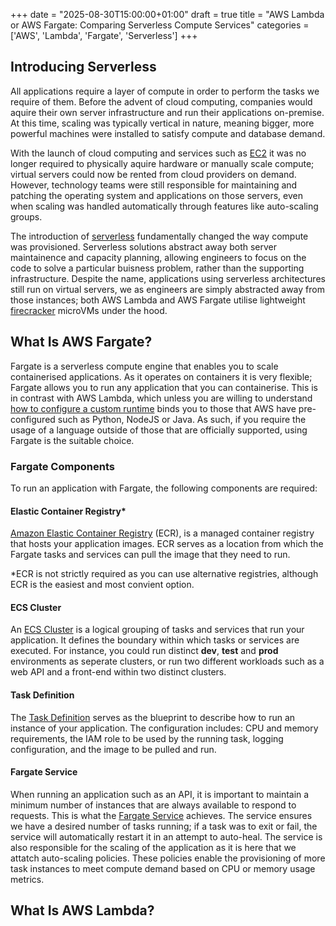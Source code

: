 +++
date = "2025-08-30T15:00:00+01:00"
draft = true
title = "AWS Lambda or AWS Fargate: Comparing Serverless Compute Services"
categories = ['AWS', 'Lambda', 'Fargate', 'Serverless']
+++

## Introducing Serverless

All applications require a layer of compute in order to perform the tasks we require of them. Before the advent of cloud computing, companies would aquire their own server infrastructure and run their applications on-premise. At this time, scaling was typically vertical in nature, meaning bigger, more powerful machines were installed to satisfy compute and database demand.

With the launch of cloud computing and services such as [EC2](https://aws.amazon.com/ec2/) it was no longer required to physically aquire hardware or manually scale compute; virtual servers could now be rented from cloud providers on demand. However, technology teams were still responsible for maintaining and patching the operating system and applications on those servers, even when scaling was handled automatically through features like auto-scaling groups.

The introduction of [serverless](https://aws.amazon.com/serverless/) fundamentally changed the way compute was provisioned. Serverless solutions abstract away both server maintainence and capacity planning, allowing engineers to focus on the code to solve a particular buisness problem, rather than the supporting infrastructure. Despite the name, applications using serverless architectures still run on virtual servers, we as engineers are simply abstracted away from those instances; both AWS Lambda and AWS Fargate utilise lightweight [firecracker](https://firecracker-microvm.github.io/) microVMs under the hood.

## What Is AWS Fargate?

Fargate is a serverless compute engine that enables you to scale containerised applications. As it operates on containers it is very flexible; Fargate allows you to run any application that you can containerise. This is in contrast with AWS Lambda, which unless you are willing to understand [how to configure a custom runtime](https://docs.aws.amazon.com/lambda/latest/dg/runtimes-custom.html) binds you to those that AWS have pre-configured such as Python, NodeJS or Java. As such, if you require the usage of a language outside of those that are officially supported, using Fargate is the suitable choice.

### Fargate Components

To run an application with Fargate, the following components are required:

#### Elastic Container Registry\*

[Amazon Elastic Container Registry](https://aws.amazon.com/ecr/) (ECR), is a managed container registry that hosts your application images. ECR serves as a location from which the Fargate tasks and services can pull the image that they need to run.

\*ECR is not strictly required as you can use alternative registries, although ECR is the easiest and most convient option.

#### ECS Cluster

An [ECS Cluster](https://docs.aws.amazon.com/AmazonECS/latest/developerguide/clusters.html) is a logical grouping of tasks and services that run your application. It defines the boundary within which tasks or services are executed. For instance, you could run distinct **dev**, **test** and **prod** environments as seperate clusters, or run two different workloads such as a web API and a front-end within two distinct clusters.

#### Task Definition

The [Task Definition](https://docs.aws.amazon.com/AmazonECS/latest/developerguide/task_definitions.html) serves as the blueprint to describe how to run an instance of your application. The configuration includes: CPU and memory requirements, the IAM role to be used by the running task, logging configuration, and the image to be pulled and run.

#### Fargate Service

When running an application such as an API, it is important to maintain a minimum number of instances that are always available to respond to requests. This is what the [Fargate Service](https://docs.aws.amazon.com/AmazonECS/latest/developerguide/ecs_services.html) achieves. The service ensures we have a desired number of tasks running; if a task was to exit or fail, the service will automatically restart it in an attempt to auto-heal. The service is also responsible for the scaling of the application as it is here that we attatch auto-scaling policies. These policies enable the provisioning of more task instances to meet compute demand based on CPU or memory usage metrics.

## What Is AWS Lambda?

<!-- ---

{{< newsletter >}}

--- -->
